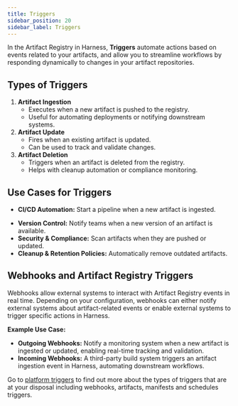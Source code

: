 ```yaml
---
title: Triggers
sidebar_position: 20
sidebar_label: Triggers
---
```


In the Artifact Registry in Harness, **Triggers** automate actions based on events related to your artifacts, and allow you to streamline workflows by responding dynamically to changes in your artifact repositories.

## Types of Triggers
1.	**Artifact Ingestion**
    - Executes when a new artifact is pushed to the registry.
    - Useful for automating deployments or notifying downstream systems.
2.	**Artifact Update**
    - Fires when an existing artifact is updated.
    - Can be used to track and validate changes.
3.	**Artifact Deletion**
    - Triggers when an artifact is deleted from the registry.
    - Helps with cleanup automation or compliance monitoring.

## Use Cases for Triggers
- **CI/CD Automation:** Start a pipeline when a new artifact is ingested.   

<!-- Placeholder for interactive guide to learn how to configure a trigger in Harness Artifact Registry to automate your CD pipeline.
This guide walks you through setting up an Artifact Ingestion trigger that starts a deployment pipeline when a new artifact is pushed to the registry. -->

- **Version Control:** Notify teams when a new version of an artifact is available.
- **Security & Compliance:** Scan artifacts when they are pushed or updated.
- **Cleanup & Retention Policies:** Automatically remove outdated artifacts.

## Webhooks and Artifact Registry Triggers
Webhooks allow external systems to interact with Artifact Registry events in real time. Depending on your configuration, webhooks can either notify external systems about artifact-related events or enable external systems to trigger specific actions in Harness.

**Example Use Case:**
- **Outgoing Webhooks:** Notify a monitoring system when a new artifact is ingested or updated, enabling real-time tracking and validation.
- **Incoming Webhooks:** A third-party build system triggers an artifact ingestion event in Harness, automating downstream workflows.

Go to [platform triggers](/docs/platform/triggers/triggers-overview) to find out more about the types of triggers that are at your disposal including webhooks, artifacts, manifests and schedules triggers.